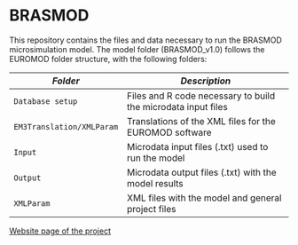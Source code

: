 # BRASMOD

This repository contains the files and data necessary to run the BRASMOD microsimulation model. The model folder (BRASMOD_v1.0) follows the EUROMOD folder structure, with the following folders:

| ***Folder***| ***Description*** |
|-----|-----|
| `Database setup` | Files and R code necessary to build the microdata input files |
| `EM3Translation/XMLParam` |Translations of the XML files for the EUROMOD software|
| `Input` |Microdata input files (.txt) used to run the model|
| `Output` |Microdata output files (.txt) with the model results|
| `XMLParam` |XML files with the model and general project files|

[Website page of the project](https://joaofranciscocp.github.io/BRASMOD/)
